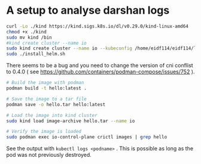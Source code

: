 # A setup to analyse darshan logs

```bash
curl -Lo ./kind https://kind.sigs.k8s.io/dl/v0.29.0/kind-linux-amd64
chmod +x ./kind
sudo mv kind /bin
#kind create cluster --name io
sudo kind create cluster --name io --kubeconfig /home/eidf114/eidf114/lp-eidfstaff/io_benchmarks_setup/kubeconfig
sudo ./install_helm.sh
```

There seems to be a bug and you need to change the version of cni conflist to 0.4.0 ( see https://github.com/containers/podman-compose/issues/752 ).

```bash
# Build the image with podman
podman build -t hello:latest .

# Save the image to a tar file
podman save -o hello.tar hello:latest

# Load the image into kind cluster
sudo kind load image-archive hello.tar --name io

# Verify the image is loaded
sudo podman exec io-control-plane crictl images | grep hello
```

See the output with  `kubectl logs <podname>` . This is possible as long as the pod was not previously destroyed.
